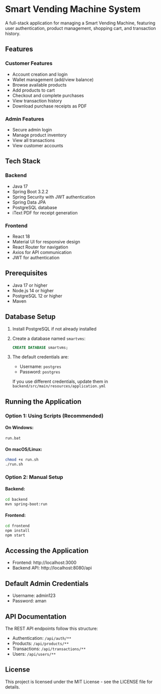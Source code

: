 # Smart Vending Machine System

A full-stack application for managing a Smart Vending Machine, featuring user authentication, product management, shopping cart, and transaction history.

## Features

### Customer Features
- Account creation and login
- Wallet management (add/view balance)
- Browse available products
- Add products to cart
- Checkout and complete purchases
- View transaction history
- Download purchase receipts as PDF

### Admin Features
- Secure admin login
- Manage product inventory
- View all transactions
- View customer accounts

## Tech Stack

### Backend
- Java 17
- Spring Boot 3.2.2
- Spring Security with JWT authentication
- Spring Data JPA
- PostgreSQL database
- iText PDF for receipt generation

### Frontend
- React 18
- Material UI for responsive design
- React Router for navigation
- Axios for API communication
- JWT for authentication

## Prerequisites

- Java 17 or higher
- Node.js 14 or higher
- PostgreSQL 12 or higher
- Maven

## Database Setup

1. Install PostgreSQL if not already installed
2. Create a database named `smartvms`:
   ```sql
   CREATE DATABASE smartvms;
   ```
3. The default credentials are:
   - Username: `postgres`
   - Password: `postgres`
   
   If you use different credentials, update them in `backend/src/main/resources/application.yml`

## Running the Application

### Option 1: Using Scripts (Recommended)

#### On Windows:
```
run.bat
```

#### On macOS/Linux:
```bash
chmod +x run.sh
./run.sh
```

### Option 2: Manual Setup

#### Backend:
```bash
cd backend
mvn spring-boot:run
```

#### Frontend:
```bash
cd frontend
npm install
npm start
```

## Accessing the Application

- Frontend: http://localhost:3000
- Backend API: http://localhost:8080/api

## Default Admin Credentials

- Username: admin123
- Password: aman

## API Documentation

The REST API endpoints follow this structure:

- Authentication: `/api/auth/**`
- Products: `/api/products/**`
- Transactions: `/api/transactions/**`
- Users: `/api/users/**`

## License

This project is licensed under the MIT License - see the LICENSE file for details. 
